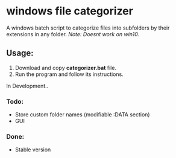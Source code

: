 # windows file categorizer
A windows batch script to categorize files into subfolders by their extensions in any folder. 
*Note: Doesnt work on win10.*

## Usage:
1. Download and copy **categorizer.bat** file. 
2. Run the program and follow its instructions.

In Development..

### Todo:
- Store custom folder names (modifiable :DATA section)
- GUI

### Done:
- Stable version
